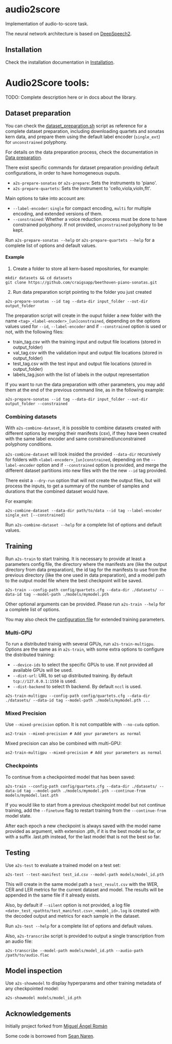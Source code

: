 # audio2score

Implementation of audio-to-score task.

The neural network architecture is based on [DeepSpeech2](https://arxiv.org/abs/1512.02595).

## Installation

Check the installation documentation in [Installation](docs/Installation.md).

# Audio2Score tools:
TODO: Complete description here or in docs about the library.


## Dataset preparation

You can check the [dataset_preparation.sh](scripts/dataset_preparation.sh) script as reference for a complete dataset preparation, including downloading quartets and sonatas kern data, and prepare them using the default label encoder (`single_ext`) for `unconstrained` polyphony.

For details on the data preparation process, check the documentation in [Data preparation](docs/DataPreparation.md).

There exist specific commands for dataset preparation providing default configurations, in order to have homogeneous ouputs.
* `a2s-prepare-sonatas` or `a2s-prepare`: Sets the instruments to 'piano'.
* `a2s-prepare-quartets`: Sets the instrument to 'cello,viola,violn,flt'.

Main options to take into account are:
* `--label-encoder`: `single` for compact encoding, `multi` for multiple encoding, and extended versions of them.
* `--constrained`: Whether a voice reduction process must be done to have constrained polyphony. If not provided, `unconstrained` polyphony to be kept. 

Run ```a2s-prepare-sonatas --help``` or ```a2s-prepare-quartets --help``` for a complete list of options and default values.

#### Example

1. Create a folder to store all kern-based repositories, for example:
```
mkdir datasets && cd datasets
git clone https://github.com/craigsapp/beethoven-piano-sonatas.git
```
2. Run data preparation script pointing to the folder you just created
```
a2s-prepare-sonatas --id tag --data-dir input_folder --out-dir output_folder
```
The preparation script will create in the ouput folder a new folder with the name `<tag>_<label-encoder>_[un]constrained`, depending on the options values used for `--id`, `--label-encoder` and if `--constrained` option is used or not, with the following files:
* train_tag.csv with the training input and output file locations (stored in output_folder)
* val_tag.csv with the validation input and output file locations (stored in output_folder)
* test_tag.csv with the test input and output file locations (stored in output_folder)
* labels_tag.json with the list of labels in the output representation

If you want to run the data preparation with other parameters, you may add them at the end of the previous command line, as in the following example:
```
a2s-prepare-sonatas --id tag --data-dir input_folder --out-dir output_folder --constrained
```

### Combining datasets

With `a2s-combine-dataset`, it is possible to combine datasets created with different options by merging their manifests (csv), if they have been created with the same label encoder and same constrained/unconstrained polyphony conditions.

`a2s-combine-dataset` will look insided the provided `--data-dir` recursively for folders with `<label-encoder>_[un]constrained`, depending on the `--label-encoder` option and if `--constrained` option is provided, and merge the different dataset partitions into new files with the the new `--id` tag provided.

There exist a `--dry-run` option that will not create the output files, but will process the inputs, to get a summary of the number of samples and durations that the combined dataset would have.

For example:
```
a2s-combine-dataset --data-dir path/to/data --id tag --label-encoder single_ext [--constrained] 
```

Run `a2s-combine-dataset --help` for a complete list of options and default values.

## Training

Run ``a2s-train`` to start training. It is necessary to provide at least a parameters config file, the directory where the manifests are (like the output directory from data preparation), the id tag for the manifests to use from the previous directory (like the one used in data preparation), and a model path to the output model file where the best checkpoint will be saved.
```
a2s-train --config-path config/quartets.cfg --data-dir ./datasets/ --data-id tag --model-path ./models/mymodel.pth
```
Other optional arguments can be provided. Please run ```a2s-train --help``` for a complete list of options.

You may also check the [configuration file](config/quartets.cfg) for extended training parameters.

### Multi-GPU

To run a distributed trainig with several GPUs, run `a2s-train-multigpu`. Options are the same as in `a2s-train`, with some extra options to configure the distributed training:
* `--device-ids` to select the specific GPUs to use. If not provided all available GPUs will be used.
* `--dist-url`: URL to set up distributed training. By default `tcp://127.0.0.1:1550` is used.
* `--dist-backend` to select th backend. By default `nccl` is used.
```
a2s-train-multigpu --config-path config/quartets.cfg --data-dir ./datasets/ --data-id tag --model-path ./models/mymodel.pth ...
```

### Mixed Precision
Use `--mixed-precision` option. It is not compatible with `--no-cuda` option.
```
as2-train --mixed-precision # Add your parameters as normal
```
Mixed precision can also be combined with multi-GPU:
```
as2-train-multigpu --mixed-precision # Add your parameters as normal
```

### Checkpoints

To continue from a checkpointed model that has been saved:

```
a2s-train --config-path config/quartets.cfg --data-dir ./datasets/ --data-id tag --model-path ./models/mymodel.pth --continue-from models/mymodel.last.pth
```

If you would like to start from a previous checkpoint model but not continue training, add the `--finetune` flag to restart training from the `--continue-from` model state.

After each epoch a new checkpoint is always saved with the model name provided as argument, with extension .pth, if it is the best model so far, or with a suffix .last.pth instead, for the last model that is not the best so far.


## Testing

Use `a2s-test` to evaluate a trained model on a test set:

```
a2s-test --test-manifest test_id.csv --model-path models/model_id.pth
```
This will create in the same model path a `test_result.csv` with the WER, CER and LER metrics for the current dataset and model. The results will be appended in the same file if it already exists.

Also, by default if  `--silent` option is not provided, a log file `<date>_test_<pathto/test_manifest.csv>_<model_id>.log` is created with the decoded output and metrics for each sample in the dataset.

Run `a2s-test --help` for a complete list of options and default values.


Also, `a2s-transcribe` script is provided to output a single transcription from an audio file:
```
a2s-transcribe --model-path models/model_id.pth --audio-path /path/to/audio.flac
```

## Model inspection

Use `a2s-showmodel` to display hyperparams and other training metadata of any checkpointed model:

```
a2s-showmodel models/model_id.pth
```

## Acknowledgements

Initially project forked from [Miguel Ángel Román](https://github.com/mangelroman/audio2score.git)

Some code is borrowed from [Sean Naren](https://github.com/SeanNaren/deepspeech.pytorch).
